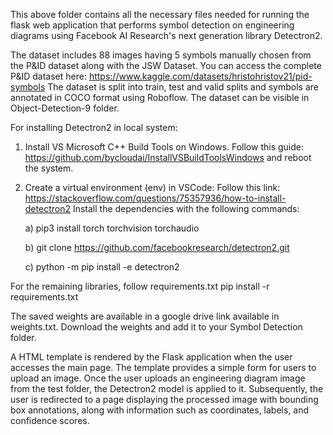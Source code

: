 This above folder contains all the necessary files needed for running the flask web application that performs symbol detection on engineering diagrams using Facebook AI Research's next generation library Detectron2.

The dataset includes 88 images having 5 symbols manually chosen from the P&ID dataset along with the JSW Dataset. You can access the complete P&ID dataset here: https://www.kaggle.com/datasets/hristohristov21/pid-symbols
The dataset is split into train, test and valid splits and symbols are annotated in COCO format using Roboflow. The dataset can be visible in Object-Detection-9 folder.

For installing Detectron2 in local system:

1. Install VS Microsoft C++ Build Tools on Windows. Follow this guide: https://github.com/bycloudai/InstallVSBuildToolsWindows and reboot the system.

2. Create a virtual environment (env) in VSCode:
     Follow this link: https://stackoverflow.com/questions/75357936/how-to-install-detectron2
     Install the dependencies with the following commands:
     
     a) pip3 install torch torchvision torchaudio
   
     b) git clone https://github.com/facebookresearch/detectron2.git
   
     c) python -m pip install -e detectron2
    
    
For the remaining libraries, follow requirements.txt
pip install -r requirements.txt

The saved weights are available in a google drive link available in weights.txt. Download the weights and add it to your Symbol Detection folder. 

A HTML template is rendered by the Flask application when the user accesses the main page. The template provides a simple form for users to upload an image. Once the user uploads an engineering diagram image from the test folder, the Detectron2 model is applied to it. Subsequently, the user is redirected to a page displaying the processed image with bounding box annotations, along with information such as coordinates, labels, and confidence scores.

